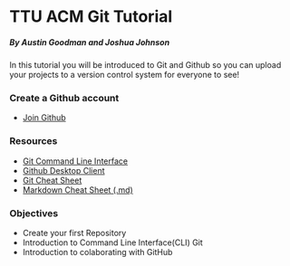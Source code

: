 # **TTU ACM Git Tutorial**
##### *By Austin Goodman and Joshua Johnson*
In this tutorial you will be introduced to Git and Github so you can upload your projects to a version control system for everyone to see!


### Create a Github account
* [Join Github](https://github.com/join)


### Resources
* [Git Command Line Interface](https://git-scm.com/)
* [Github Desktop Client](https://desktop.github.com/)
* [Git Cheat Sheet](https://services.github.com/on-demand/downloads/github-git-cheat-sheet.pdf)
* [Markdown Cheat Sheet (.md)](https://guides.github.com/pdfs/markdown-cheatsheet-online.pdf)

 
### Objectives
* Create your first Repository
* Introduction to Command Line Interface(CLI) Git
* Introduction to colaborating with GitHub
